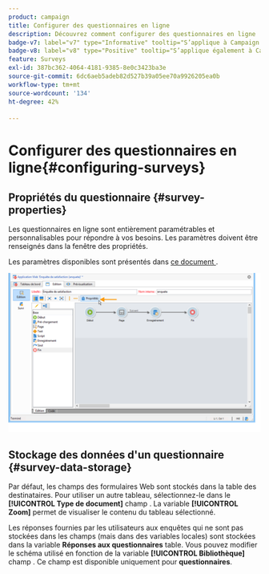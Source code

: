 ```yaml
---
product: campaign
title: Configurer des questionnaires en ligne
description: Découvrez comment configurer des questionnaires en ligne
badge-v7: label="v7" type="Informative" tooltip="S’applique à Campaign Classic v7"
badge-v8: label="v8" type="Positive" tooltip="S’applique également à Campaign v8"
feature: Surveys
exl-id: 387bc362-4064-4181-9385-8e0c3423ba3e
source-git-commit: 6dc6aeb5adeb82d527b39a05ee70a9926205ea0b
workflow-type: tm+mt
source-wordcount: '134'
ht-degree: 42%

---
```


# Configurer des questionnaires en ligne{#configuring-surveys}



## Propriétés du questionnaire {#survey-properties}

Les questionnaires en ligne sont entièrement paramétrables et personnalisables pour répondre à vos besoins. Les paramètres doivent être renseignés dans la fenêtre des propriétés.

Les paramètres disponibles sont présentés dans [ce document ](../../web/using/defining-web-forms-properties.md).

![](assets/s_ncs_admin_survey_properties_general.png)

## Stockage des données d&#39;un questionnaire {#survey-data-storage}

Par défaut, les champs des formulaires Web sont stockés dans la table des destinataires. Pour utiliser un autre tableau, sélectionnez-le dans le **[!UICONTROL Type de document]** champ . La variable **[!UICONTROL Zoom]** permet de visualiser le contenu du tableau sélectionné.

Les réponses fournies par les utilisateurs aux enquêtes qui ne sont pas stockées dans les champs (mais dans des variables locales) sont stockées dans la variable **Réponses aux questionnaires** table. Vous pouvez modifier le schéma utilisé en fonction de la variable **[!UICONTROL Bibliothèque]** champ . Ce champ est disponible uniquement pour **questionnaires**.
